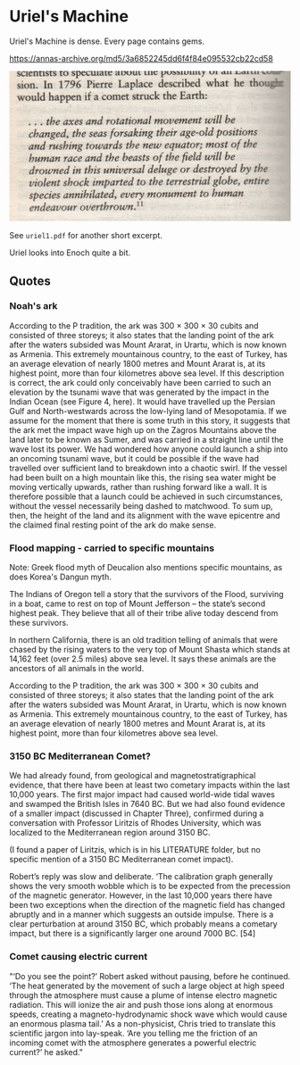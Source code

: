 # Uriel's Machine

Uriel's Machine is dense. Every page contains gems.

https://annas-archive.org/md5/3a6852245dd6f4f84e095532cb22cd58

![x](img/uriel.jpg "")

See `uriel1.pdf` for another short excerpt.

Uriel looks into Enoch quite a bit.

## Quotes

### Noah's ark

According to the P tradition, the ark was 300 × 300 × 30 cubits and consisted of three storeys; it also states that the landing point of the ark after the waters subsided was Mount Ararat, in Urartu, which is now known as Armenia. This extremely mountainous country, to the east of Turkey, has an average elevation of nearly 1800 metres and Mount Ararat is, at its highest point, more than four kilometres above sea level. If this description is correct, the ark could only conceivably have been carried to such an elevation by the tsunami wave that was generated by the impact in the Indian Ocean (see Figure 4, here). It would have travelled up the Persian Gulf and North-westwards across the low-lying land of Mesopotamia. If we assume for the moment that there is some truth in this story, it suggests that the ark met the impact wave high up on the Zagros Mountains above the land later to be known as Sumer, and was carried in a straight line until the wave lost its power. We had wondered how anyone could launch a ship into an oncoming tsunami wave, but it could be possible if the wave had travelled over sufficient land to breakdown into a chaotic swirl. If the vessel had been built on a high mountain like this, the rising sea water might be moving vertically upwards, rather than rushing forward like a wall. It is therefore possible that a launch could be achieved in such circumstances, without the vessel necessarily being dashed to matchwood. To sum up, then, the height of the land and its alignment with the wave epicentre and the claimed final resting point of the ark do make sense.

### Flood mapping - carried to specific mountains

Note: Greek flood myth of Deucalion also mentions specific mountains, as does Korea's Dangun myth.

The Indians of Oregon tell a story that the survivors of the Flood, surviving in a boat, came to rest on top of Mount Jefferson – the state’s second highest peak. They believe that all of their tribe alive today descend from these survivors.

In northern California, there is an old tradition telling of animals that were chased by the rising waters to the very top of Mount Shasta which stands at 14,162 feet (over 2.5 miles) above sea level. It says these animals are the ancestors of all animals in the world.

According to the P tradition, the ark was 300 × 300 × 30 cubits and consisted of three storeys; it also states that the landing point of the ark after the waters subsided was Mount Ararat, in Urartu, which is now known as Armenia. This extremely mountainous country, to the east of Turkey, has an average elevation of nearly 1800 metres and Mount Ararat is, at its highest point, more than four kilometres above sea level.

### 3150 BC Mediterranean Comet?

We had already found, from geological and magnetostratigraphical evidence, that there have been at least two cometary impacts within the last 10,000 years. The first major impact had caused world-wide tidal waves and swamped the British Isles in 7640 BC. But we had also found evidence of a smaller impact (discussed in Chapter Three), confirmed during a conversation with Professor Liritzis of Rhodes University, which was localized to the Mediterranean region around 3150 BC.

(I found a paper of Liritzis, which is in his LITERATURE folder, but no specific mention of a 3150 BC Mediterranean comet impact).

Robert’s reply was slow and deliberate. ‘The calibration graph generally shows the very smooth wobble which is to be expected from the precession of the magnetic generator. However, in the last 10,000 years there have been two exceptions when the direction of the magnetic field has changed abruptly and in a manner which suggests an outside impulse. There is a clear perturbation at around 3150 BC, which probably means a cometary impact, but there is a significantly larger one around 7000 BC. [54]

### Comet causing electric current

"‘Do you see the point?’ Robert asked without pausing, before he continued. ‘The heat generated by the movement of such a large object at high speed through the atmosphere must cause a plume of intense electro magnetic radiation. This will ionize the air and push those ions along at enormous speeds, creating a magneto-hydrodynamic shock wave which would cause an enormous plasma tail.’ As a non-physicist, Chris tried to translate this scientific jargon into lay-speak. ‘Are you telling me the friction of an incoming comet with the atmosphere generates a powerful electric current?’ he asked."